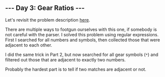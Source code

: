 ## --- Day 3: Gear Ratios ---
Let's revisit the problem description [here](https://adventofcode.com/2023/day/3).

There are multiple ways to footgun ourselves with this one, if somebody is not
careful with the parser. I solved this problem using regular expressions. First I 
searched for all numbers and symbols, then collected those that were 
adjacent to each other.

I did the same trick in Part 2, but now searched for all gear symbols (`*`) and 
filtered out those that are adjacent to exactly two numbers.

Probably the hardest part is to tell if two matches are adjacent or not.
